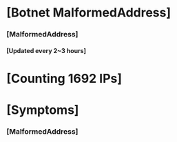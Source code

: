 # [Botnet MalformedAddress]
### [MalformedAddress]
#### [Updated every 2~3 hours]

# [Counting 1692 IPs]

# [Symptoms] 
###   [MalformedAddress]
